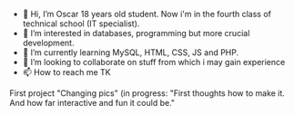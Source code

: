 - 👋 Hi, I’m Oscar 18 years old student. Now i'm in the fourth class of technical school (IT specialist). 
- 👀 I’m interested in databases, programming but more crucial development.
- 🌱 I’m currently learning MySQL, HTML, CSS, JS and PHP. 
- 💞️ I’m looking to collaborate on stuff from which i may gain experience
- 📫 How to reach me TK

First project "Changing pics" (in progress: "First thoughts how to make it. And how far interactive and fun it could be."
<!---
OskarsProjects/OskarsProjects is a ✨ special ✨ repository because its `README.md` (this file) appears on your GitHub profile.
You can click the Preview link to take a look at your changes.
--->
